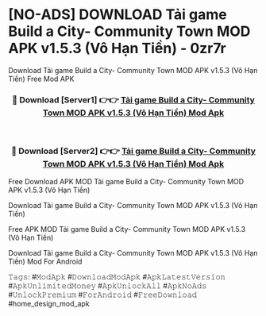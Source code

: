 # [NO-ADS] DOWNLOAD Tải game Build a City- Community Town MOD APK v1.5.3 (Vô Hạn Tiền) - 0zr7r
Download Tải game Build a City- Community Town MOD APK v1.5.3 (Vô Hạn Tiền) Free Mod APK

<div align="center">
<h3>🔴 Download [Server1] 👉👉 <a href="https://apk-comot.site?title=Tải_game_Build_a_City-_Community_Town_MOD_APK_v1.5.3_(Vô_Hạn_Tiền)">Tải game Build a City- Community Town MOD APK v1.5.3 (Vô Hạn Tiền) Mod Apk</a></h3><br>

<h3>🔴 Download [Server2] 👉👉 <a href="https://apk-comot.site?title=Tải_game_Build_a_City-_Community_Town_MOD_APK_v1.5.3_(Vô_Hạn_Tiền)">Tải game Build a City- Community Town MOD APK v1.5.3 (Vô Hạn Tiền) Mod Apk</a></h3>
</div>


Free Download APK MOD Tải game Build a City- Community Town MOD APK v1.5.3 (Vô Hạn Tiền)

Download Tải game Build a City- Community Town MOD APK v1.5.3 (Vô Hạn Tiền) 

Free APK MOD Tải game Build a City- Community Town MOD APK v1.5.3 (Vô Hạn Tiền) 

Download Tải game Build a City- Community Town MOD APK v1.5.3 (Vô Hạn Tiền) Mod For Android

𝚃𝚊𝚐𝚜: #𝙼𝚘𝚍𝙰𝚙𝚔 #𝙳𝚘𝚠𝚗𝚕𝚘𝚊𝚍𝙼𝚘𝚍𝙰𝚙𝚔 #𝙰𝚙𝚔𝙻𝚊𝚝𝚎𝚜𝚝𝚅𝚎𝚛𝚜𝚒𝚘𝚗 #𝙰𝚙𝚔𝚄𝚗𝚕𝚒𝚖𝚒𝚝𝚎𝚍𝙼𝚘𝚗𝚎𝚢 #𝙰𝚙𝚔𝚄𝚗𝚕𝚘𝚌𝚔𝙰𝚕𝚕 #𝙰𝚙𝚔𝙽𝚘𝙰𝚍𝚜 #𝚄𝚗𝚕𝚘𝚌𝚔𝙿𝚛𝚎𝚖𝚒𝚞𝚖 #𝙵𝚘𝚛𝙰𝚗𝚍𝚛𝚘𝚒𝚍 #𝙵𝚛𝚎𝚎𝙳𝚘𝚠𝚗𝚕𝚘𝚊𝚍 #home_design_mod_apk